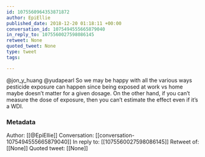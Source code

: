```yaml
---
id: 1075560964353871872
author: EpiEllie
published_date: 2018-12-20 01:18:11 +00:00
conversation_id: 1075494555665879040
in_reply_to: 1075560027598086145
retweet: None
quoted_tweet: None
type: tweet
tags:

---
```


@jon_y_huang @yudapearl So we may be happy with all the various ways pesticide exposure can happen since being exposed at work vs home maybe doesn’t matter for a given dosage. On the other hand, if you can’t measure the dose of exposure, then you can’t estimate the effect even if it’s a WDI.

### Metadata

Author: [[@EpiEllie]]
Conversation: [[conversation-1075494555665879040]]
In reply to: [[1075560027598086145]]
Retweet of: [[None]]
Quoted tweet: [[None]]
